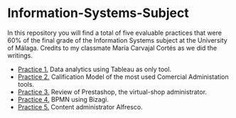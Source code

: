 # Information-Systems-Subject
In this repository you will find a total of five evaluable practices that were 60% of the final grade of the Information Systems subject at the University of Málaga. Credits to my classmate María Carvajal Cortés as we did the writings.

- [Practice 1.](https://github.com/MarkosHB/Information-Systems-Subject/blob/main/Practica1/Practica1_Tableau.pdf) Data analytics using Tableau as only tool.  
- [Practice 2.](https://github.com/MarkosHB/Information-Systems-Subject/blob/main/Practica2/Practica2.pdf) Calification Model of the most used Comercial Administation tools. 
- [Practice 3.](https://github.com/MarkosHB/Information-Systems-Subject/blob/main/Practica3/Practica3.pdf) Review of Prestashop, the virtual-shop administrator. 
- [Practice 4.](https://github.com/MarkosHB/Information-Systems-Subject/blob/main/Practica4/Practica4.pdf) BPMN using Bizagi.
- [Practice 5.](https://github.com/MarkosHB/Information-Systems-Subject/blob/main/Practica5/Practica5.pdf) Content administrator Alfresco. 
